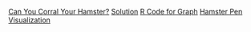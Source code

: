[Can You Corral Your Hamster?](https://fivethirtyeight.com/features/can-you-corral-your-hamster/)
[Solution](https://github.com/HumanRickshaw/Riddler/blob/master/2020.08.21/2020.08.21%20Classic.pdf)
[R Code for Graph](https://github.com/HumanRickshaw/Riddler/blob/master/2020.08.21/2020.08.21%20Classic.R)
[Hamster Pen Visualization](http://www.codeskulptor.org/#user47_lNrpZTv7xh_3.py)
